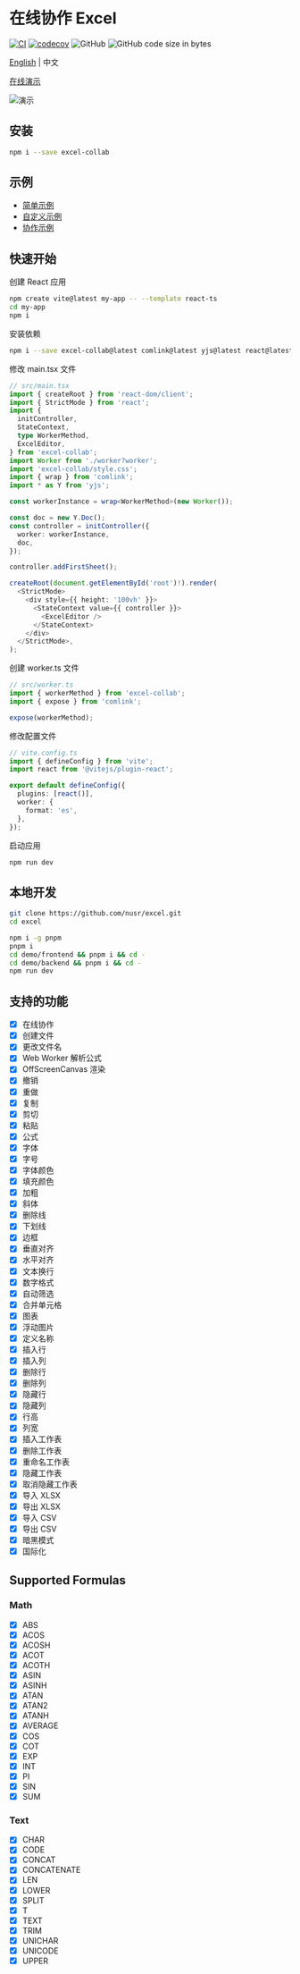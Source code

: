 # 在线协作 Excel

[![CI](https://github.com/nusr/excel/actions/workflows/main.yml/badge.svg)](https://github.com/nusr/excel/actions/workflows/main.yml)
[![codecov](https://codecov.io/gh/nusr/excel/branch/main/graph/badge.svg?token=ZOC8RHD3Z1)](https://codecov.io/gh/nusr/excel)
![GitHub](https://img.shields.io/github/license/nusr/excel.svg)
![GitHub code size in bytes](https://img.shields.io/github/languages/code-size/nusr/excel.svg)

[English](./README.md) | 中文

[在线演示](https://nusr.github.io/excel)

![演示](./scripts/demo.gif)

## 安装

```bash
npm i --save excel-collab
```

## 示例

- [简单示例](https://stackblitz.com/edit/nusr-excel-simple)
- [自定义示例](https://stackblitz.com/edit/nusr-excel-custom)
- [协作示例](https://stackblitz.com/edit/nusr-excel-collaboration)

## 快速开始

创建 React 应用

```bash
npm create vite@latest my-app -- --template react-ts
cd my-app
npm i
```

安装依赖

```bash
npm i --save excel-collab@latest comlink@latest yjs@latest react@latest react-dom@latest @types/react@latest @types/react-dom@latest
```

修改 main.tsx 文件

```ts src/main.tsx
// src/main.tsx
import { createRoot } from 'react-dom/client';
import { StrictMode } from 'react';
import {
  initController,
  StateContext,
  type WorkerMethod,
  ExcelEditor,
} from 'excel-collab';
import Worker from './worker?worker';
import 'excel-collab/style.css';
import { wrap } from 'comlink';
import * as Y from 'yjs';

const workerInstance = wrap<WorkerMethod>(new Worker());

const doc = new Y.Doc();
const controller = initController({
  worker: workerInstance,
  doc,
});

controller.addFirstSheet();

createRoot(document.getElementById('root')!).render(
  <StrictMode>
    <div style={{ height: '100vh' }}>
      <StateContext value={{ controller }}>
        <ExcelEditor />
      </StateContext>
    </div>
  </StrictMode>,
);
```

创建 worker.ts 文件

```ts src/worker.ts
// src/worker.ts
import { workerMethod } from 'excel-collab';
import { expose } from 'comlink';

expose(workerMethod);
```

修改配置文件

```ts vite.config.ts
// vite.config.ts
import { defineConfig } from 'vite';
import react from '@vitejs/plugin-react';

export default defineConfig({
  plugins: [react()],
  worker: {
    format: 'es',
  },
});
```

启动应用

```bash
npm run dev
```

## 本地开发

```bash
git clone https://github.com/nusr/excel.git
cd excel

npm i -g pnpm
pnpm i
cd demo/frontend && pnpm i && cd -
cd demo/backend && pnpm i && cd -
npm run dev
```

## 支持的功能

- [x] 在线协作
- [x] 创建文件
- [x] 更改文件名
- [x] Web Worker 解析公式
- [x] OffScreenCanvas 渲染
- [x] 撤销
- [x] 重做
- [x] 复制
- [x] 剪切
- [x] 粘贴
- [x] 公式
- [x] 字体
- [x] 字号
- [x] 字体颜色
- [x] 填充颜色
- [x] 加粗
- [x] 斜体
- [x] 删除线
- [x] 下划线
- [x] 边框
- [x] 垂直对齐
- [x] 水平对齐
- [x] 文本换行
- [x] 数字格式
- [x] 自动筛选
- [x] 合并单元格
- [x] 图表
- [x] 浮动图片
- [x] 定义名称
- [x] 插入行
- [x] 插入列
- [x] 删除行
- [x] 删除列
- [x] 隐藏行
- [x] 隐藏列
- [x] 行高
- [x] 列宽
- [x] 插入工作表
- [x] 删除工作表
- [x] 重命名工作表
- [x] 隐藏工作表
- [x] 取消隐藏工作表
- [x] 导入 XLSX
- [x] 导出 XLSX
- [x] 导入 CSV
- [x] 导出 CSV
- [x] 暗黑模式
- [x] 国际化

## Supported Formulas

### Math

- [x] ABS
- [x] ACOS
- [x] ACOSH
- [x] ACOT
- [x] ACOTH
- [x] ASIN
- [x] ASINH
- [x] ATAN
- [x] ATAN2
- [x] ATANH
- [x] AVERAGE
- [x] COS
- [x] COT
- [x] EXP
- [x] INT
- [x] PI
- [x] SIN
- [x] SUM

### Text

- [x] CHAR
- [x] CODE
- [x] CONCAT
- [x] CONCATENATE
- [x] LEN
- [x] LOWER
- [x] SPLIT
- [x] T
- [x] TEXT
- [x] TRIM
- [x] UNICHAR
- [x] UNICODE
- [x] UPPER
